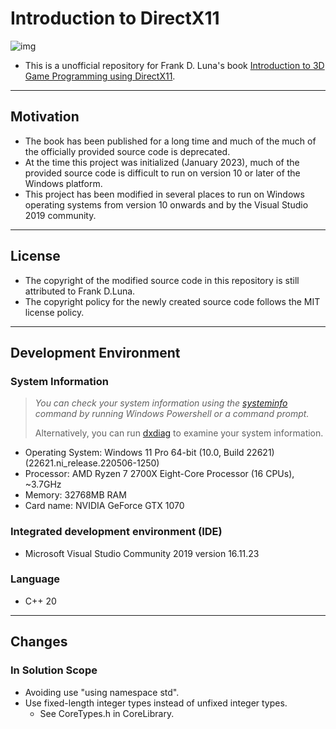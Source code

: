# Introduction to DirectX11

![img](http://d3dcoder.net/Images/bookcover4.jpg)

- This is a unofficial repository for Frank D. Luna's book [Introduction to 3D Game Programming using DirectX11](http://d3dcoder.net/d3d11.htm).

---

## Motivation

- The book has been published for a long time and much of the much of the officially provided source code is deprecated.
- At the time this project was initialized (January 2023), much of the provided source code is difficult to run on version 10 or later of the Windows platform.
- This project has been modified in several places to run on Windows operating systems from version 10 onwards and by the Visual Studio 2019 community.

---

## License

- The copyright of the modified source code in this repository is still attributed to Frank D.Luna.
- The copyright policy for the newly created source code follows the MIT license policy.

---

## Development Environment

### System Information

> *You can check your system information using the [systeminfo](https://learn.microsoft.com/en-us/windows-server/administration/windows-commands/systeminfo) command by running Windows Powershell or a command prompt.* 
>
> Alternatively, you can run [dxdiag](https://support.microsoft.com/en-us/windows/open-and-run-dxdiag-exe-dad7792c-2ad5-f6cd-5a37-bf92228dfd85) to examine your system information.

- Operating System:   Windows 11 Pro 64-bit (10.0, Build 22621) (22621.ni_release.220506-1250)
- Processor:                AMD Ryzen 7 2700X Eight-Core Processor          (16 CPUs), ~3.7GHz
- Memory:                   32768MB RAM
- Card name:              NVIDIA GeForce GTX 1070

### Integrated development environment (IDE)

- Microsoft Visual Studio Community 2019 version 16.11.23

### Language

- C++ 20

---

## Changes

### In Solution Scope

- Avoiding use "using namespace std".
- Use fixed-length integer types instead of unfixed integer types.
  - See CoreTypes.h in CoreLibrary.

